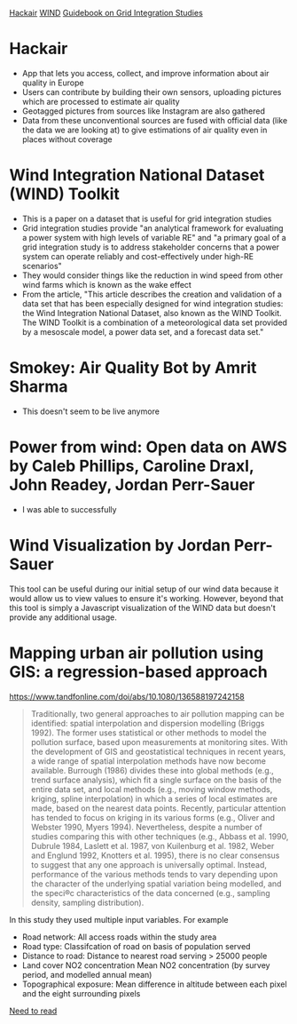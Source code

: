 [Hackair](https://www.hackair.eu/)
[WIND](https://www.sciencedirect.com/science/article/pii/S0306261915004237?via%3Dihub/)
[Guidebook on Grid Integration Studies](https://www.nrel.gov/docs/fy20osti/72143.pdf)

# Hackair
* App that lets you access, collect, and improve information about air quality in Europe 
* Users can contribute by building their own sensors, uploading pictures which are processed to estimate air quality
* Geotagged pictures from sources like Instagram are also gathered 
* Data from these unconventional sources are fused with official data (like the data we are looking at) to give estimations of air quality even in places without coverage 

# Wind Integration National Dataset (WIND) Toolkit
* This is a paper on a dataset that is useful for grid integration studies 
* Grid integration studies provide "an analytical framework for evaluating a power system with high levels of variable RE" and "a primary goal of a grid integration study is to address stakeholder concerns that a power system can operate reliably and cost-effectively under high-RE scenarios"
* They would consider things like the reduction in wind speed from other wind farms which is known as the wake effect 
* From the article, "This article describes the creation and validation of a data set that has been especially designed for wind integration studies: the Wind Integration National Dataset, also known as the WIND Toolkit. The WIND Toolkit is a combination of a meteorological data set provided by a mesoscale model, a power data set, and a forecast data set."

# Smokey: Air Quality Bot by Amrit Sharma
* This doesn't seem to be live anymore

# Power from wind: Open data on AWS by Caleb Phillips, Caroline Draxl, John Readey, Jordan Perr-Sauer
* I was able to successfully 

# Wind Visualization by Jordan Perr-Sauer
This tool can be useful during our initial setup of our wind data because it would allow us to view values to ensure it's working. However, beyond that this tool is simply a Javascript visualization of the WIND data but doesn't provide any additional usage.

# Mapping urban air pollution using GIS: a regression-based approach
https://www.tandfonline.com/doi/abs/10.1080/136588197242158
>Traditionally, two general approaches to air pollution mapping can be identified:
spatial interpolation and dispersion modelling (Briggs 1992). The former uses statistical or other methods to model the pollution surface, based upon measurements at
monitoring sites. With the development of GIS and geostatistical techniques in recent
years, a wide range of spatial interpolation methods have now become available.
Burrough (1986) divides these into global methods (e.g., trend surface analysis),
which fit a single surface on the basis of the entire data set, and local methods (e.g.,
moving window methods, kriging, spline interpolation) in which a series of local
estimates are made, based on the nearest data points. Recently, particular attention
has tended to focus on kriging in its various forms (e.g., Oliver and Webster 1990,
Myers 1994). Nevertheless, despite a number of studies comparing this with other
techniques (e.g., Abbass et al. 1990, Dubrule 1984, Laslett et al. 1987, von Kuilenburg
et al. 1982, Weber and Englund 1992, Knotters et al. 1995), there is no clear consensus
to suggest that any one approach is universally optimal. Instead, performance of the
various methods tends to vary depending upon the character of the underlying
spatial variation being modelled, and the speci®c characteristics of the data concerned
(e.g., sampling density, sampling distribution).

In this study they used multiple input variables. For example
* Road network: All access roads within the study area
* Road type: Classifcation of road on basis of population served
* Distance to road: Distance to nearest road serving > 25000 people
* Land cover NO2 concentration Mean NO2 concentration (by survey period, and modelled annual mean)
* Topographical exposure: Mean difference in altitude between each pixel and the eight surrounding pixels

[Need to read](https://journals.plos.org/plosone/article?id=10.1371/journal.pone.0135749)
